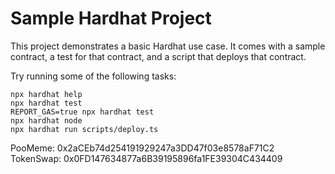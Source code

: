 # Sample Hardhat Project

This project demonstrates a basic Hardhat use case. It comes with a sample contract, a test for that contract, and a script that deploys that contract.

Try running some of the following tasks:

```shell
npx hardhat help
npx hardhat test
REPORT_GAS=true npx hardhat test
npx hardhat node
npx hardhat run scripts/deploy.ts
```

PooMeme:  0x2aCEb74d254191929247a3DD47f03e8578aF71C2
TokenSwap:  0x0FD147634877a6B39195896fa1FE39304C434409